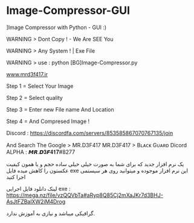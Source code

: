 # Image-Compressor-GUI

]Image Compressor with Python - GUI :)

WARNING > Dont Copy ! - We Are SEE You

WARNING > Any System ! | Exe File 

WARNING > use : python [BG]Image-Compressor.py

www.mrd3f417.ir

Step 1 = Select Your Image

Step 2 = Select quality 

Step 3 = Enter new File name And Location

Step 4 = And Compresed Image !

Discord : https://discordfa.com/servers/853585867070767135/join

And Search The Google > MR.D3F417 MR.D3F417 > Bʟᴀᴄᴋ Gᴜᴀʀᴅ Dicord ALPHA : 𝙈𝙍.𝘿𝟑𝙁𝟒𝟏𝟕#8277

یک نرم افزار جدید که برای شما به صورت خیلی خیلی ساده حجم و یا همون کیفیت عکستون را کاهش میده
فایل exe این نرم افزار موجوده و میتوانید روی هر سیستمی اجرا کنید 

لینک دانلود فایل اجرایی exe :
https://mega.nz/file/vzQQVbTa#aRyp8Q85Cj2mXaJKr7d3BHJ-AsJtFZBalXW2iM4Drog

گرافیکی میباشد و نیازی به آموزش ندارد.
